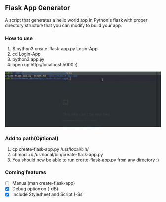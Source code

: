 ## Flask App Generator

A script that generates a hello world app in Python's flask with proper directory structure that you can modify to build your app.

### How to use
1. $ python3 create-flask-app.py Login-App
2. cd Login-App
3. python3 app.py
4. open up http://localhost:5000 :)

![](create-flask-app.gif)

### Add to path(Optional)
1. cp create-flask-app.py /usr/local/bin/
2. chmod +x /usr/local/bin/create-flask-app.py
3. You should now be able to run create-flask-app.py from any directory :)

### Coming features
- [ ] Manual(man create-flask-app)
- [x] Debug option on (-dB)
- [x] Include Stylesheet and Script (-Ss)
